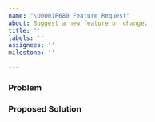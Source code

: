 ```yaml
---
name: "\U0001F680 Feature Request"
about: Suggest a new feature or change.
title: ''
labels: ''
assignees: ''
milestone: ''

---
```


<!--
  Thanks for contributing, please follow the instructions in these comments.
  
  This is an Open Source project - once discussed, please consider contributing
  an enhancement yourself (please read `CONTRIBUTING.md` before starting any
  work).
-->


### Problem

<!-- Please outline the problem or limitation this request is addressing. -->


### Proposed Solution

<!-- Please outline the proposed solution to the problem is applicable. -->
